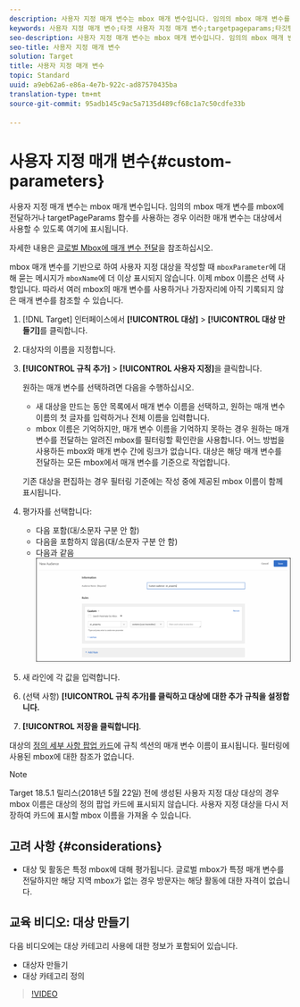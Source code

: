 ```yaml
---
description: 사용자 지정 매개 변수는 mbox 매개 변수입니다. 임의의 mbox 매개 변수를 mbox에 전달하거나 targetPageParams 함수를 사용하는 경우 이러한 매개 변수는 대상에서 사용할 수 있도록 여기에 표시됩니다.
keywords: 사용자 지정 매개 변수;타겟 사용자 지정 매개 변수;targetpageparams;타깃팅 mbox 매개 변수
seo-description: 사용자 지정 매개 변수는 mbox 매개 변수입니다. 임의의 mbox 매개 변수를 mbox에 전달하거나 targetPageParams 함수를 사용하는 경우 이러한 매개 변수는 대상에서 사용할 수 있도록 여기에 표시됩니다.
seo-title: 사용자 지정 매개 변수
solution: Target
title: 사용자 지정 매개 변수
topic: Standard
uuid: a9eb62a6-e86a-4e7b-922c-ad87570435ba
translation-type: tm+mt
source-git-commit: 95adb145c9ac5a7135d489cf68c1a7c50cdfe33b

---
```



# 사용자 지정 매개 변수{#custom-parameters}

사용자 지정 매개 변수는 mbox 매개 변수입니다. 임의의 mbox 매개 변수를 mbox에 전달하거나 targetPageParams 함수를 사용하는 경우 이러한 매개 변수는 대상에서 사용할 수 있도록 여기에 표시됩니다.

자세한 내용은 [글로벌 Mbox에 매개 변수 전달](https://marketing.adobe.com/resources/help/en_US/target/ov/c_pass_parameters_to_global_mbox.html)을 참조하십시오.

mbox 매개 변수를 기반으로 하여 사용자 지정 대상을 작성할 때 `mboxParameter`에 대해 묻는 메시지가 `mboxName`에 더 이상 표시되지 않습니다. 이제 mbox 이름은 선택 사항입니다. 따라서 여러 mbox의 매개 변수를 사용하거나 가장자리에 아직 기록되지 않은 매개 변수를 참조할 수 있습니다.

1. [!DNL Target] 인터페이스에서 **[!UICONTROL 대상]** &gt; **[!UICONTROL 대상 만들기]**&#x200B;를 클릭합니다.
1. 대상자의 이름을 지정합니다.
1. **[!UICONTROL 규칙 추가]** &gt; **[!UICONTROL 사용자 지정]**&#x200B;을 클릭합니다.

   원하는 매개 변수를 선택하려면 다음을 수행하십시오.

   * 새 대상을 만드는 동안 목록에서 매개 변수 이름을 선택하고, 원하는 매개 변수 이름의 첫 글자를 입력하거나 전체 이름을 입력합니다.
   * mbox 이름은 기억하지만, 매개 변수 이름을 기억하지 못하는 경우 원하는 매개 변수를 전달하는 알려진 mbox를 필터링할 확인란을 사용합니다.
   어느 방법을 사용하든 mbox와 매개 변수 간에 링크가 없습니다. 대상은 해당 매개 변수를 전달하는 모든 mbox에서 매개 변수를 기준으로 작업합니다.

   기존 대상을 편집하는 경우 필터링 기준에는 작성 중에 제공된 mbox 이름이 함께 표시됩니다.

1. 평가자를 선택합니다:

   * 다음 포함(대/소문자 구분 안 함)
   * 다음을 포함하지 않음(대/소문자 구분 안 함)
   * 다음과 같음
   ![사용자 지정 매개 변수 대상](/help/c-target/c-audiences/c-target-rules/assets/custom.png)

1. 새 라인에 각 값을 입력합니다.
1. (선택 사항) **[!UICONTROL 규칙 추가]를 클릭하고 대상에 대한 추가 규칙을 설정합니다.**
1. **[!UICONTROL 저장을 클릭합니다]**.

대상의 [정의 세부 사항 팝업 카드](../../../c-target/c-audiences/audiences.md#section_11B9C4A777E14D36BA1E925021945780)에 규칙 섹션의 매개 변수 이름이 표시됩니다. 필터링에 사용된 mbox에 대한 참조가 없습니다.

>[!NOTE]
>
>Target 18.5.1 릴리스(2018년 5월 22일) 전에 생성된 사용자 지정 대상 대상의 경우 mbox 이름은 대상의 정의 팝업 카드에 표시되지 않습니다. 사용자 지정 대상을 다시 저장하여 카드에 표시할 mbox 이름을 가져올 수 있습니다.

## 고려 사항 {#considerations}

* 대상 및 활동은 특정 mbox에 대해 평가됩니다. 글로벌 mbox가 특정 매개 변수를 전달하지만 해당 지역 mbox가 없는 경우 방문자는 해당 활동에 대한 자격이 없습니다.

## 교육 비디오: 대상 만들기

다음 비디오에는 대상 카테고리 사용에 대한 정보가 포함되어 있습니다.

* 대상자 만들기
* 대상 카테고리 정의

>[!VIDEO](https://video.tv.adobe.com/v/17392?captions=kor)